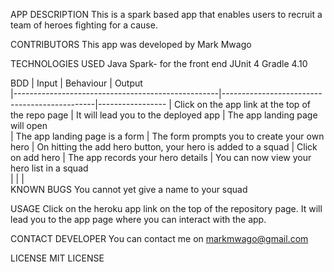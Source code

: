 APP DESCRIPTION
This is a spark based app that enables users to recruit a team of heroes fighting for a cause.

CONTRIBUTORS
This app was developed by Mark Mwago

TECHNOLOGIES USED
Java
Spark- for the front end
JUnit 4
Gradle 4.10

BDD
| Input                                             | Behaviour                                    | Output                                                        
|---------------------------------------------------|----------------------------------------------|-----------------
| Click on the app link at the top of the repo page | It will lead you to the deployed app         | The app landing page will open                                
| The app landing page is a form                    | The form prompts you to create your own hero | On hitting the add hero button, your hero is added to a squad 
| Click on add hero                                 | The app records your hero details            | You can now view your hero list in a squad                    
|                                                   |                                              |                                                               
KNOWN BUGS
You cannot yet give a name to your squad

USAGE
Click on the heroku app link on the top of the repository page.
It will lead you to the app page where you can interact with the app.

CONTACT DEVELOPER
You can contact me on markmwago@gmail.com

LICENSE
MIT LICENSE



